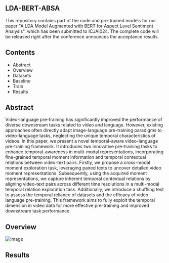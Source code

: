 ## LDA-BERT-ABSA
This repository contains part of the code and pre-trained models for our paper "A LDA Model Augmented with BERT for Aspect Level Sentiment Analysis", which has been submitted to ICJAI024. The complete code will be released right after the conference announces the acceptance results.

## Contents
- Abstract
- Overview
- Datasets
- Baseline
- Train
- Results

## Abstract
Video-language pre-training has significantly improved the performance of diverse downstream tasks related to video and language. However, existing approaches often directly adapt image-language pre-training paradigms to video-language tasks, neglecting the unique temporal characteristics of videos. In this paper, we present a novel temporal-aware video-language pre-training framework. It introduces two innovative pre-training tasks to enhance temporal-awareness in multi-modal representations, incorporating fine-grained temporal moment information and temporal contextual relations between video-text pairs. Firstly, we propose a cross-modal moment exploration task, leveraging paired texts to uncover detailed video moment representations. Subsequently, using the acquired moment representations, we capture inherent temporal contextual relations by aligning video-text pairs across different time resolutions in a multi-modal temporal relation exploration task. Additionally, we introduce a shuffling test to assess the temporal reliance of datasets and the efficacy of video-language pre-training. This framework aims to fully exploit the temporal dimension in video data for more effective pre-training and improved downstream task performance.

## Overview

![image](https://github.com/kaamava/LDA-BERT-ABSA/assets/106901273/98e7b9ad-d455-41b8-b42d-17b45d2c2f52)




## Results
